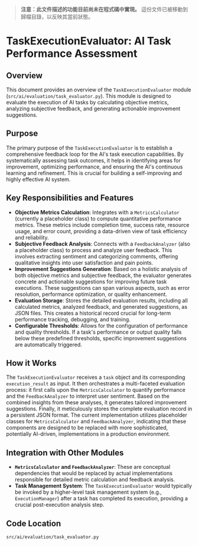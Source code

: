 ﻿> **注意：此文件描述的功能目前尚未在程式碼中實現。** 這份文件已被移動到歸檔目錄，以反映其當前狀態。

# TaskExecutionEvaluator: AI Task Performance Assessment

## Overview

This document provides an overview of the `TaskExecutionEvaluator` module (`src/ai/evaluation/task_evaluator.py`). This module is designed to evaluate the execution of AI tasks by calculating objective metrics, analyzing subjective feedback, and generating actionable improvement suggestions.

## Purpose

The primary purpose of the `TaskExecutionEvaluator` is to establish a comprehensive feedback loop for the AI's task execution capabilities. By systematically assessing task outcomes, it helps in identifying areas for improvement, optimizing performance, and ensuring the AI's continuous learning and refinement. This is crucial for building a self-improving and highly effective AI system.

## Key Responsibilities and Features

*   **Objective Metrics Calculation**: Integrates with a `MetricsCalculator` (currently a placeholder class) to compute quantitative performance metrics. These metrics include completion time, success rate, resource usage, and error count, providing a data-driven view of task efficiency and reliability.
*   **Subjective Feedback Analysis**: Connects with a `FeedbackAnalyzer` (also a placeholder class) to process and analyze user feedback. This involves extracting sentiment and categorizing comments, offering qualitative insights into user satisfaction and pain points.
*   **Improvement Suggestions Generation**: Based on a holistic analysis of both objective metrics and subjective feedback, the evaluator generates concrete and actionable suggestions for improving future task executions. These suggestions can span various aspects, such as error resolution, performance optimization, or quality enhancement.
*   **Evaluation Storage**: Stores the detailed evaluation results, including all calculated metrics, analyzed feedback, and generated suggestions, as JSON files. This creates a historical record crucial for long-term performance tracking, debugging, and training.
*   **Configurable Thresholds**: Allows for the configuration of performance and quality thresholds. If a task's performance or output quality falls below these predefined thresholds, specific improvement suggestions are automatically triggered.

## How it Works

The `TaskExecutionEvaluator` receives a `task` object and its corresponding `execution_result` as input. It then orchestrates a multi-faceted evaluation process: it first calls upon the `MetricsCalculator` to quantify performance and the `FeedbackAnalyzer` to interpret user sentiment. Based on the combined insights from these analyses, it generates tailored improvement suggestions. Finally, it meticulously stores the complete evaluation record in a persistent JSON format. The current implementation utilizes placeholder classes for `MetricsCalculator` and `FeedbackAnalyzer`, indicating that these components are designed to be replaced with more sophisticated, potentially AI-driven, implementations in a production environment.

## Integration with Other Modules

*   **`MetricsCalculator` and `FeedbackAnalyzer`**: These are conceptual dependencies that would be replaced by actual implementations responsible for detailed metric calculation and feedback analysis.
*   **Task Management System**: The `TaskExecutionEvaluator` would typically be invoked by a higher-level task management system (e.g., `ExecutionManager`) after a task has completed its execution, providing a crucial post-execution analysis step.

## Code Location

`src/ai/evaluation/task_evaluator.py`
